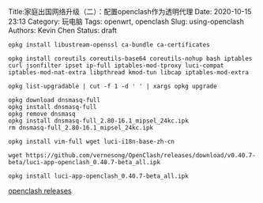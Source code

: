 Title:家庭出国网络升级（二）：配置openclash作为透明代理
Date: 2020-10-15 23:13
Category: 玩电脑
Tags: openwrt, openclash
Slug: using-openclash
Authors: Kevin Chen
Status: draft



```
opkg install libustream-openssl ca-bundle ca-certificates
```



```
opkg install coreutils coreutils-base64 coreutils-nohup bash iptables curl jsonfilter ipset ip-full iptables-mod-tproxy luci-compat iptables-mod-nat-extra libpthread kmod-tun libcap iptables-mod-extra
```

```
opkg list-upgradable | cut -f 1 -d ' ' | xargs opkg upgrade
```



```
opkg download dnsmasq-full
opkg install dnsmasq-full
opkg remove dnsmasq
opkg install dnsmasq-full_2.80-16.1_mipsel_24kc.ipk
rm dnsmasq-full_2.80-16.1_mipsel_24kc.ipk
```



```
opkg install vim-full wget luci-i18n-base-zh-cn
```



 ```
wget https://github.com/vernesong/OpenClash/releases/download/v0.40.7-beta/luci-app-openclash_0.40.7-beta_all.ipk

opkg install luci-app-openclash_0.40.7-beta_all.ipk 
 ```




[openclash releases](https://github.com/vernesong/OpenClash/releases)

